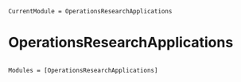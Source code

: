 ```@meta
CurrentModule = OperationsResearchApplications
```

# OperationsResearchApplications

```@index
```

```@autodocs
Modules = [OperationsResearchApplications]
```
